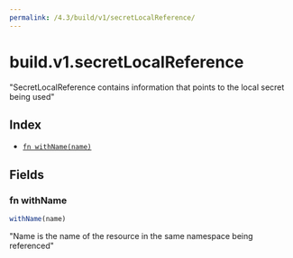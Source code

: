 ```yaml
---
permalink: /4.3/build/v1/secretLocalReference/
---
```


# build.v1.secretLocalReference

"SecretLocalReference contains information that points to the local secret being used"

## Index

* [`fn withName(name)`](#fn-withname)

## Fields

### fn withName

```ts
withName(name)
```

"Name is the name of the resource in the same namespace being referenced"